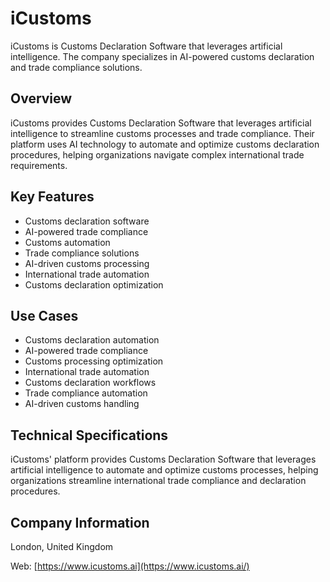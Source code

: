 # iCustoms

iCustoms is Customs Declaration Software that leverages artificial intelligence. The company specializes in AI-powered customs declaration and trade compliance solutions.

## Overview

iCustoms provides Customs Declaration Software that leverages artificial intelligence to streamline customs processes and trade compliance. Their platform uses AI technology to automate and optimize customs declaration procedures, helping organizations navigate complex international trade requirements.

## Key Features

- Customs declaration software
- AI-powered trade compliance
- Customs automation
- Trade compliance solutions
- AI-driven customs processing
- International trade automation
- Customs declaration optimization

## Use Cases

- Customs declaration automation
- AI-powered trade compliance
- Customs processing optimization
- International trade automation
- Customs declaration workflows
- Trade compliance automation
- AI-driven customs handling

## Technical Specifications

iCustoms' platform provides Customs Declaration Software that leverages artificial intelligence to automate and optimize customs processes, helping organizations streamline international trade compliance and declaration procedures.

## Company Information

London, United Kingdom

Web: [https://www.icustoms.ai](https://www.icustoms.ai/) 